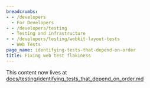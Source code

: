 ```yaml
---
breadcrumbs:
- - /developers
  - For Developers
- - /developers/testing
  - Testing and infrastructure
- - /developers/testing/webkit-layout-tests
  - Web Tests
page_name: identifying-tests-that-depend-on-order
title: Fixing web test flakiness
---
```


This content now lives at
[docs/testing/identifying_tests_that_depend_on_order.md](https://chromium.googlesource.com/chromium/src/+/HEAD/docs/testing/identifying_tests_that_depend_on_order.md)
